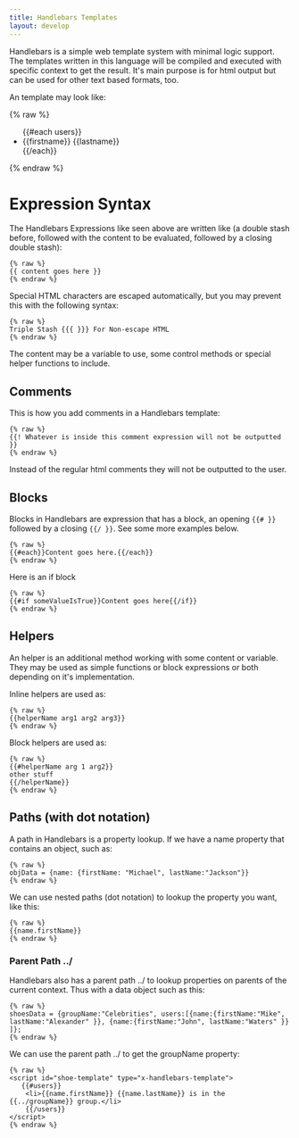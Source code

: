 ```yaml
---
title: Handlebars Templates
layout: develop
---
```


Handlebars is a simple web template system with minimal logic support. The
templates written in this language will be compiled and executed with specific
context to get the result. It's main purpose is for html output but can be used
for other text based formats, too.

An template may look like:

  {% raw %}
  <ul>
  {{#each users}}
      <li>{{firstname}} {{lastname}}</li>
  {{/each}}
  </ul>
  {% endraw %}

Expression Syntax
===================================================================
The Handlebars Expressions like seen above are written like (a double stash before,
followed with the content to be evaluated, followed by a closing double stash): 

    {% raw %}
    {{ content goes here }}
    {% endraw %}

Special HTML characters are escaped automatically, but you may prevent this
with the following syntax:

    {% raw %}
    Triple Stash {{{ }}} For Non-escape HTML
    {% endraw %}

The content may be a variable to use, some control methods or special helper
functions to include.

Comments
-------------------------------------------------------------------
This is how you add comments in a Handlebars template:

    {% raw %}
    {{! Whatever is inside this comment expression will not be outputted  }}
    {% endraw %}

Instead of the regular html comments they will not be outputted to the user.

Blocks
-------------------------------------------------------------------
Blocks in Handlebars are expression that has a block, an opening `{{# }}`
followed by a closing `{{/ }}`. See some more examples below.

    {% raw %}
    {{#each}}Content goes here.{{/each}}
    {% endraw %}

Here is an if block

    {% raw %}
    {{#if someValueIsTrue}}Content goes here{{/if}}
    {% endraw %}

Helpers
--------------------------------------------------------------------
An helper is an additional method working with some content or variable. They
may be used as simple functions or block expressions or both depending on it's
implementation.

Inline helpers are used as:

    {% raw %}
    {{helperName arg1 arg2 arg3}}
    {% endraw %}

Block helpers are used as:

    {% raw %}
    {{#helperName arg 1 arg2}}
    other stuff
    {{/helperName}}
    {% endraw %}

Paths (with dot notation)
--------------------------------------------------------------------
A path in Handlebars is a property lookup. If we have a name property that
contains an object, such as:

    {% raw %}
    objData = {name: {firstName: "Michael", lastName:"Jackson"}}
    {% endraw %}

We can use nested paths (dot notation) to lookup the property you want, like this:

    {% raw %}
    {{name.firstName}}
    {% endraw %}

### Parent Path ../
Handlebars also has a parent path ../ to lookup properties on parents of the
current context. Thus with a data object such as this:

    {% raw %}
    shoesData = {groupName:"Celebrities", users:[{name:{firstName:"Mike", lastName:"Alexander" }}, {name:{firstName:"John", lastName:"Waters" }} ]};
    {% endraw %}

We can use the parent path ../ to get the groupName property:

    {% raw %}
    ​<script id="shoe-template" type="x-handlebars-template">​
       {{#users}}​
        <li>{{name.firstName}} {{name.lastName}} is in the {{../groupName}} group.</li>​
        {{/users}}
    ​</script>
    {% endraw %}
    
